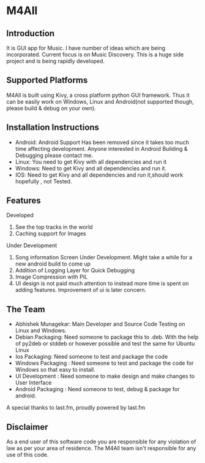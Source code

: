 M4All
=====

Introduction
------------
It is GUI app for Music. I have number of ideas which are being incorporated. Current focus is on Music Discovery. This is a huge side project and is being rapidly developed.

Supported Platforms
-------------------
M4All is built using Kivy, a cross platform python GUI framework. Thus it can be easily work on Windows, Linux and Android(not supported though, please build & debug on your own).

Installation Instructions
-------------------------

 - Android: Android Support Has been removed since it takes too much time affecting development. Anyone interested in Android Building & Debugging please contact me.
 - Linux: You need to get Kivy with all dependencies and run it
 - Windows: Need to get Kivy and all dependencies and run it.
 - IOS: Need to get Kivy and all dependencies and run it,should work hopefully , not Tested.

Features
--------
Developed
 1. See the top tracks in the world
 2. Caching support for Images
 
Under Development
 1. Song information Screen Under Development. Might take a while for a new android build to come up
 2. Addition of Logging Layer for Quick Debugging
 3. Image Compression with PIL
 4. UI design is not paid much attention to instead more time is spent on adding features. Improvement of ui is later concern.

The Team
--------

 - Abhishek Munagekar: Main Developer and Source Code Testing on Linux and Windows.
 - Debian Packaging: Need someone to package this to .deb. With the help of py2deb or stddeb or however possible and test the same for Ubuntu Linux
 - Ios Packaging: Need someone to test and package the code
 - Windows Packaging : Need someone to test and package the code for Windows so that easy to install.
 - UI Development : Need someone to make design and make changes to User Interface
 - Android Packaging : Need someone to test, debug & package for android.


A special thanks to last.fm, proudly powered by last.fm

Disclaimer
--------
As a end user of this software code you are responsible for any violation of law as per your area of residence. The M4All team isn't responsible for any use of this code.

